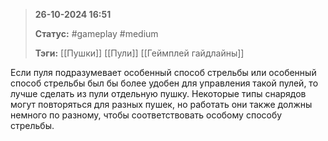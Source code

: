 > **26-10-2024 16:51**
> 
> **Статус:** #gameplay #medium 
> 
> **Тэги:**  [[Пушки]] [[Пули]] [[Геймплей гайдлайны]]

Если пуля подразумевает особенный способ стрельбы или особенный способ стрельбы был бы более удобен для управления такой пулей, то лучше сделать из пули отдельную пушку.
Некоторые типы снарядов могут повторяться для разных пушек, но работать они также должны немного по разному, чтобы соответствовать особому способу стрельбы.